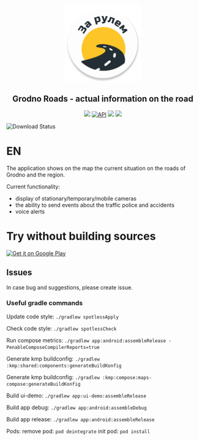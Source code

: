 <div align="center">
    <img alt="Icon" src="app/android/src/main/res/mipmap-xxxhdpi/ic_launcher_round.webp" width="200" />
</div>

<h2 align="center">
    Grodno Roads - actual information on the road
</h2>

<p align="center">
    <a target="_blank" href="https://github.com/egorikftp/GrodnoRoads/stargazers"><img src="https://img.shields.io/github/stars/egorikftp/GrodnoRoads.svg"></a>
    <a href="https://github.com/egorikftp/GrodnoRoads/network"><img alt="API" src="https://img.shields.io/github/forks/egorikftp/GrodnoRoads.svg"/></a>
    <a target="_blank" href="https://github.com/egorikftp/GrodnoRoads/blob/release/LICENSE"><img src="https://img.shields.io/github/license/egorikftp/GrodnoRoads.svg"></a>
    <a target="_blank" href="https://t.me/grodno_roads"><img src="https://img.shields.io/badge/Telegram%20Channel-blue"></a>
</p>

![Download Status](https://playbadges.pavi2410.me/badge/full?id=com.egoriku.grodnoroads)

# EN
The application shows on the map the current situation on the roads of Grodno and the region.

Current functionality:
- display of stationary/temporary/mobile cameras
- the ability to send events about the traffic police and accidents
- voice alerts


# Try without building sources
<a href='https://play.google.com/store/apps/details?id=com.egoriku.grodnoroads'><img alt='Get it on Google Play' src='https://play.google.com/intl/en_us/badges/images/generic/en_badge_web_generic.png' width="200"/></a>

## Issues
In case bug and suggestions, please create issue.

### Useful gradle commands

Update code style: `./gradlew spotlessApply`

Check code style: `./gradlew spotlessCheck`

Run compose metrics: `./gradlew app:android:assembleRelease -PenableComposeCompilerReports=true`

Generate kmp buildconfig: `./gradlew :kmp:shared:components:generateBuildKonfig`

Generate kmp buildconfig: `./gradlew :kmp:compose:maps-compose:generateBuildKonfig`

Build ui-demo: `./gradlew app:ui-demo:assembleRelease`

Build app debug: `./gradlew app:android:assembleDebug`

Build app release: `./gradlew app:android:assembleRelease`

Pods:
remove pod: `pod deintegrate`
init pod: `pod install`
